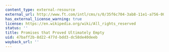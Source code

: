 ```yaml
---
content_type: external-resource
external_url: http://www.ft.com/intl/cms/s/0/35f6c704-3ab8-11e1-a756-00144feabdc0.html#axzz3CiaBKSiK
has_external_license_warning: true
license: https://en.wikipedia.org/wiki/All_rights_reserved
status: ''
title: Promises that Proved Ultimately Empty
uid: 47baff2b-8d22-477d-bdd3-dc58de40deeb
wayback_url: ''
---
```

